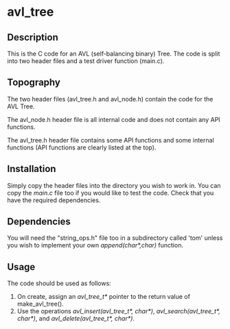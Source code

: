 # avl_tree

## Description
This is the C code for an AVL (self-balancing binary) Tree. The code is split into two header files and a test driver function (main.c).

## Topography

The two header files (avl_tree.h and avl_node.h) contain the code for the AVL Tree.

The avl_node.h header file is all internal code and does not contain any API functions.

The avl_tree.h header file contains some API functions and some internal functions (API functions are clearly
listed at the top).

## Installation

Simply copy the header files into the directory you wish to work in. You can copy the *main.c* file too if you
would like to test the code.
Check that you have the required dependencies.

## Dependencies

You will need the "string_ops.h" file too in a subdirectory called 'tom' unless you wish to implement your own
_append(char*,char)_ function.

## Usage

The code should be used as follows:
1. On create, assign an _avl_tree_t*_ pointer to the return value of make_avl_tree().
2. Use the operations _avl_insert(avl_tree_t*, char*)_, _avl_search(avl_tree_t*, char*)_, and _avl_delete(avl_tree_t*, char*)_.
